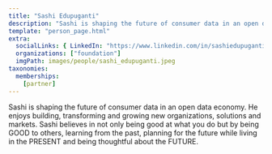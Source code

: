 ```yaml
---
title: "Sashi Edupuganti"
description: "Sashi is shaping the future of consumer data in an open data economy."
template: "person_page.html"
extra:
  socialLinks: { LinkedIn: "https://www.linkedin.com/in/sashiedupuganti/"}
  organizations: ["foundation"]
  imgPath: images/people/sashi_edupuganti.jpeg
taxonomies:
  memberships:
    [partner]
---
```


Sashi is shaping the future of consumer data in an open data economy. He enjoys building, transforming and growing new organizations, solutions and markets. Sashi believes in not only being good at what you do but by being GOOD to others, learning from the past, planning for the future while living in the PRESENT and being thoughtful about the FUTURE.